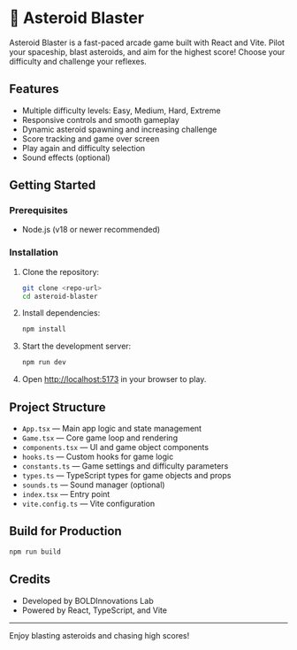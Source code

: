 
# 🚀 Asteroid Blaster

Asteroid Blaster is a fast-paced arcade game built with React and Vite. Pilot your spaceship, blast asteroids, and aim for the highest score! Choose your difficulty and challenge your reflexes.

## Features

- Multiple difficulty levels: Easy, Medium, Hard, Extreme
- Responsive controls and smooth gameplay
- Dynamic asteroid spawning and increasing challenge
- Score tracking and game over screen
- Play again and difficulty selection
- Sound effects (optional)

## Getting Started

### Prerequisites

- Node.js (v18 or newer recommended)

### Installation

1. Clone the repository:
   ```sh
   git clone <repo-url>
   cd asteroid-blaster
   ```
2. Install dependencies:
   ```sh
   npm install
   ```
3. Start the development server:
   ```sh
   npm run dev
   ```
4. Open [http://localhost:5173](http://localhost:5173) in your browser to play.

## Project Structure

- `App.tsx` — Main app logic and state management
- `Game.tsx` — Core game loop and rendering
- `components.tsx` — UI and game object components
- `hooks.ts` — Custom hooks for game logic
- `constants.ts` — Game settings and difficulty parameters
- `types.ts` — TypeScript types for game objects and props
- `sounds.ts` — Sound manager (optional)
- `index.tsx` — Entry point
- `vite.config.ts` — Vite configuration

## Build for Production

```sh
npm run build
```

## Credits

- Developed by BOLDInnovations Lab
- Powered by React, TypeScript, and Vite

---
Enjoy blasting asteroids and chasing high scores!
